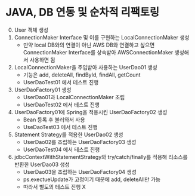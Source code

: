 # JAVA, DB 연동 및 순차적 리팩토링
0. User 객체 생성
1. ConnectionMaker Interface 및 이를 구현하는 LocalConnectionMaker 생성
   - 만약 local DB와의 연결이 아닌 AWS DB와 연결하고 싶으면 ConnectionMaker Interface를 상속받아 AWSConnectionMaker 생성해서 사용하면 됨
2. LocalConnectionMaker을 주입받아 사용하는 UserDao01 생성
   - 기능은 add, deleteAll, findById, findAll, getCount 
   - UserDaoTest01 에서 테스트 진행
3. UserDaoFactory01 생성
   - UserDao01과 LocalConnectionMaker 조립
   - UserDaoTest02 에서 테스트 진행
4. UserDaoFactory01에 Spring을 적용시킨 UserDaoFactory02 생성
   - Bean 등록 후 불러와서 사용
   - UseDaoTest03 에서 테스트 진행
5. Statement Strategy를 적용한 UserDao02 생성
   - UserDao02를 조립하는 UserDaoFactory03 생성
   - UserDaoTest04 에서 테스트 진행
6. jdbcContextWithStatementStrategy와 try/catch/finally를 적용해 리소스를 반환한 UserDao03 생성
   - UserDao03을 조립하는 UserDaoFactory04 생성
   - ps.exectueUpdate가 고정이기 때문에 add, deleteAll만 가능
   - 따라서 별도의 테스트 진행 X

